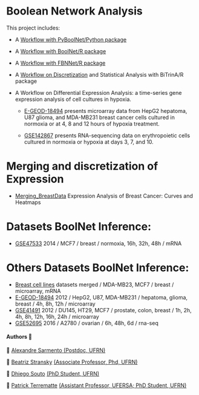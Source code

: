 # Boolean Network Analysis

This project includes: 

* A [Workflow with PyBoolNet/Python package](workflow_pyboolnet/pipeline_HIFaxis.ipynb)

* A [Workflow with BoolNet/R package](workflow_boolnet/BoolNet.md)

* A [Workflow with FBNNet/R package](workflow_fbnnet/FBNNet.Rmd)

* A [Workflow on Discretization](workflow_discretization/discretization.md) and Statistical Analysis with BiTrinA/R package

* A Workflow on Differential Expression Analysis: a time-series gene expression analysis of cell cultures in hypoxia.

  * [E-GEOD-18494](workflow_differential_expression/pipeline_EGEOD18494.md) presents microarray data from HepG2 hepatoma, U87 glioma, and MDA-MB231 breast cancer cells cultured in normoxia or at 4, 8 and 12 hours of hypoxia treatment.

  * [GSE142867](workflow_differential_expression/pipeline_GSE142867.md) presents RNA-sequencing data on erythropoietic cells cultured in normoxia or hypoxia at days 3, 7, and 10.
  
# Merging and discretization of Expression
  * [Merging_BreastData](workflow_merging/Merging_BreastData.md) Expression Analysis of Breast Cancer: Curves and Heatmaps
  
# Datasets BoolNet Inference:
  * [GSE47533](workflow_boolnet/BoolNetInference_GSE47533.md)	2014 / MCF7 /	breast	/ normoxia, 16h, 32h, 48h	/	mRNA

# Others Datasets BoolNet Inference:
  * [Breast cell lines](workflow_boolnet/misc_analysis/BoolNetInference.md)		datasets merged / MDA-MB23, MCF7 / breast /	microarray, mRNA
  * [E-GEOD-18494](workflow_boolnet/misc_analysis/BoolNetInference_EGEOD18494.md)	2012	/ HepG2, U87, MDA-MB231 / hepatoma, glioma, breast /	4h, 8h, 12h	/	microarray
  * [GSE41491](workflow_boolnet/misc_analysis/BoolNetInference_GSE41491.md)	2012 / DU145, HT29, MCF7 /	prostate, colon, breast	/ 1h, 2h, 4h, 8h, 12h, 16h, 24h	/	microarray
  * [GSE52695](workflow_boolnet/misc_analysis/BoolNetInference_GSE52695.md)	2016	/ A2780	/ ovarian /	6h, 48h, 6d	/	rna-seq

  
#### Authors :busts_in_silhouette:

 :bust_in_silhouette: [Alexandre Sarmento ](https://github.com/AlexandreSarmento) [(Postdoc, UFRN)](http://lattes.cnpq.br/9217490794056337)

 :bust_in_silhouette: [Beatriz Stransky](https://github.com/bia-stransky) [(Associate Professor, Phd, UFRN)](http://lattes.cnpq.br/3142264445097872)
 
  :bust_in_silhouette: [Dhiego Souto](https://github.com/dhiego22) [(PhD Student, UFRN)](http://lattes.cnpq.br/7232169055258869)
 
 :bust_in_silhouette: [Patrick Terrematte](https://github.com/terrematte) [(Assistant Professor, UFERSA; PhD Student, UFRN)](http://lattes.cnpq.br/4283045850342312)

